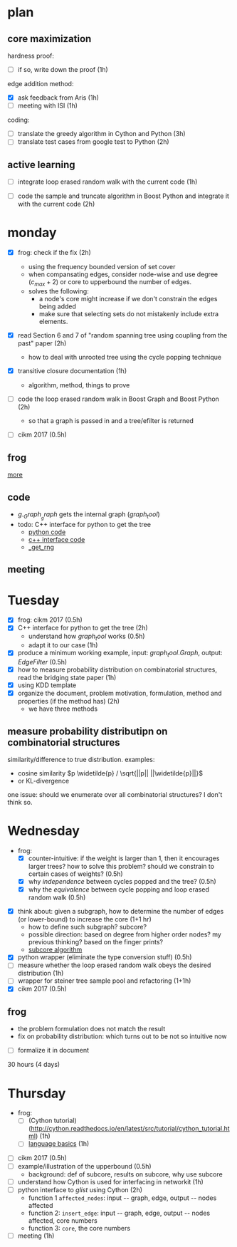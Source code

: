 # plan

## core maximization

hardness proof:


- [ ] if so, write down the proof (1h)

edge addition method: 


- [X] ask feedback from Aris (1h)
- [ ] meeting with ISI (1h)

coding:


- [ ] translate the greedy algorithm in Cython and Python (3h)
- [ ] translate test cases from google test to Python (2h)

## active learning

- [ ] integrate loop erased random walk with the current code (1h)
- [ ] code the sample and truncate algorithm in Boost Python and integrate it with the current code (2h)



# monday

- [X] frog: check if the fix (2h)
  - using the frequency bounded version of set cover
  - when compansating edges, consider node-wise and use degree $`(c_{max}+2)`$ or core to upperbound the number of edges. 
  - solves the following: 
    - a node's core might increase if we don't constrain the edges being added
    - make sure that selecting sets do not mistakenly include extra elements. 
- [X] read Section 6 and 7 of "random spanning tree using coupling from the past" paper  (2h)
  - how to deal with unrooted tree using the cycle popping technique
- [X] transitive closure documentation (1h)
  - algorithm, method, things to prove
- [ ] code the loop erased random walk in Boost Graph and Boost Python (2h)
  - so that a graph is passed in and a tree/efilter is returned
- [ ] cikm 2017 (0.5h)


## frog

[more](december/core-max-hardness-counter-example.md)

## code

- $`g._Graph__graph`$ gets the internal graph ($`graph_tool`$)
- todo: C++ interface for python to get the tree
  - [python code](https://graph-tool.skewed.de/static/doc/_modules/graph_tool/topology.html#random_spanning_tree)
  - [c++ interface code](https://git.skewed.de/count0/graph-tool/blob/master/src/graph/topology/graph_random_spanning_tree.cc)
  - [_get_rng](https://git.skewed.de/count0/graph-tool/blob/master/src/graph_tool/__init__.py#L3423)

## meeting 


# Tuesday

- [X] frog: cikm 2017 (0.5h)
- [X] C++ interface for python to get the tree (2h)
  - understand how $`graph_tool`$ works (0.5h)
  - adapt it to our case (1h)
- [X] produce a minimum working example, input: $`graph_tool.Graph`$, output: $`EdgeFilter`$ (0.5h)
- [X] how to measure probability distribution on combinatorial structures, read the bridging state paper (1h)
- [X] using KDD template
- [X] organize the document, problem motivation, formulation, method and properties (if the method has) (2h)
  - we have three methods

## measure probability distributipn on combinatorial structures

similarity/difference to true distribution. examples:

- cosine similarity $`p \widetilde{p} / \sqrt{||p|| ||\widetilde{p}||}`$
- or KL-divergence

one issue: should we enumerate over all combinatorial structures? I don't think so. 

# Wednesday

- frog: 
  - [X] counter-intuitive: if the weight is larger than 1, then it encourages larger trees? how to solve this problem? should we constrain to certain cases of weights? (0.5h)
  - [X] why *independence* between cycles popped and the tree? (0.5h)
  - [X] why the *equivalence* between cycle popping and loop erased random walk (0.5h)
- [X] think about: given a subgraph, how to determine the number of edges (or lower-bound) to increase the core (1+1 hr)
  - how to define such subgraph? subcore?
  - possible direction: based on degree from higher order nodes? my previous thinking? based on the finger prints?
  - [subcore algorithm](december/subcore-algorithm.md)
- [X] python wrapper (eliminate the type conversion stuff) (0.5h)
- [ ] measure whether the loop erased random walk obeys the desired distribution (1h)
- [ ] wrapper for steiner tree sample pool and refactoring (1+1h)
- [X] cikm 2017 (0.5h)

## frog

- the problem formulation does not match the result
- fix on probability distribution: which turns out to be not so intuitive now
- [ ] formalize it in document

30 hours (4 days)

# Thursday

- frog: 
  - [ ] (Cython tutorial)(http://cython.readthedocs.io/en/latest/src/tutorial/cython_tutorial.html) (1h)
  - [ ] [language basics](http://cython.readthedocs.io/en/latest/src/userguide/language_basics.html#language-basics) (1h)
- [ ] cikm 2017 (0.5h)
- [ ] example/illustration of the upperbound (0.5h)
  - background: def of subcore, results on subcore, why use subcore
- [ ] understand how Cython is used for interfacing in networkit (1h)
- [ ] python interface to $`glist`$ using Cython (2h)
  - function 1 `affected_nodes`: input -- graph, edge, output -- nodes affected
  - function 2: `insert_edge`: input -- graph, edge, output -- nodes affected, core numbers
  - function 3: `core`, the core numbers
- [ ] meeting (1h)
